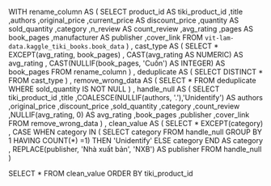 WITH rename_column AS (
SELECT 
  product_id AS tiki_product_id
  ,title
  ,authors
  ,original_price
  ,current_price AS discount_price
  ,quantity AS sold_quantity
  ,category
  ,n_review AS count_review
  ,avg_rating
  ,pages AS book_pages
  ,manufacturer AS publisher
  ,cover_link
FROM `vit-lam-data.kaggle_tiki_books.book_data` 
)
, cast_type AS (
SELECT *
  EXCEPT(avg_rating, book_pages)
  , CAST(avg_rating AS NUMERIC) AS avg_rating
  , CAST(NULLIF(book_pages, 'Cuốn') AS INTEGER) AS book_pages
FROM rename_column
)
, deduplicate AS (
SELECT DISTINCT *
FROM cast_type
)
, remove_wrong_data AS (
SELECT *
FROM deduplicate
WHERE sold_quantity IS NOT NULL
)
, handle_null AS (
SELECT 
tiki_product_id
  ,title
  ,COALESCE(NULLIF(authors, '.'),'Unidentify') AS authors 
  ,original_price
  ,discount_price
  ,sold_quantity
  ,category
  ,count_review
  ,NULLIF(avg_rating, 0) AS avg_rating
  ,book_pages
  ,publisher
  ,cover_link
FROM remove_wrong_data
)
, clean_value AS (
SELECT *
  EXCEPT(category)
  , CASE 
  WHEN category IN (
    SELECT category
    FROM handle_null
    GROUP BY 1
    HAVING COUNT(*) =1) THEN 'Unidentify'
    ELSE category
    END AS category
  , REPLACE(publisher, 'Nhà xuất bản', 'NXB') AS publisher
FROM handle_null
)

SELECT *
FROM clean_value
ORDER BY tiki_product_id
